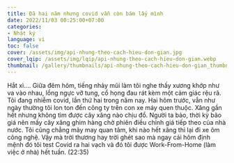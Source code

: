 ```yaml
---
title: Đã hai năm nhưng covid vẫn còn bám lấy mình
date: 2022/11/03 00:25:00+07:00
categories:
- Nhật ký
language: vi
toc: false
cover: /assets/img/api-nhung-theo-cach-hieu-don-gian.jpg
cover_lqip: /assets/img/lqip/api-nhung-theo-cach-hieu-don-gian.webp
thumbnail: /gallery/thumbnails/api-nhung-theo-cach-hieu-don-gian_thumbnail.jpg
---
```

Hắt xì....
Giữa đêm hôm, tiếng nhảy mũi làm tôi nghe thấy xương khớp như va vào nhau, lồng ngực vỡ tung, cổ họng đau rát kèm một cảm giác rệu rã. Tôi đang nhiễm covid, lần thứ hai trong năm nay.
Hai hôm trước, vẫn như ngày thường tôi lon ton đến công ty trên con xe máy quen thuộc. Xăng gần hết nhưng không tìm được cây xăng nào chịu đổ. Người ta bảo, thời kỳ bão giá nên mấy cây xăng ghim hàng chờ phiên điều chỉnh giá tiếp theo của nhà nước. Tôi cũng chẳng mảy may quan tâm, khi nào hết xăng thì lại đi xe ôm công nghệ. Vậy mà trời thương hay trời ghét sao mà ngay cái hôm định mệnh đó tôi test Covid ra hai vạch và đó tôi được Work-From-Home (làm việc ở nhà) hết tuần. (22:35)
